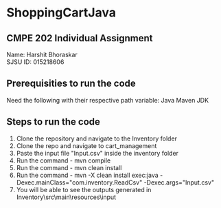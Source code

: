 # ShoppingCartJava

## CMPE 202 Individual Assignment
Name: Harshit Bhoraskar <br/>
SJSU ID: 015218606

## Prerequisities to run the code <br/>
Need the following with their respective path variable:
Java
Maven
JDK


## Steps to run the code

1. Clone the repository and navigate to the Inventory folder <br/>
1. Clone the repo and navigate to cart_management <br/>
2. Paste the input file "Input.csv" inside the inventory folder
3. Run the command - mvn compile <br/>
4. Run the command - mvn clean install <br/>
5. Run the command - mvn -X clean install exec:java -Dexec.mainClass="com.inventory.ReadCsv" -Dexec.args="Input.csv"
6. You will be able to see the outputs generated in Inventory\src\main\resources\input
